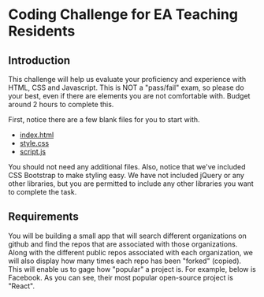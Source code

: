 # Coding Challenge for EA Teaching Residents

## Introduction

This challenge will help us evaluate your proficiency and experience with HTML, CSS and Javascript. This is NOT a "pass/fail" exam, so please do your best, even if there are elements you are not comfortable with. Budget around 2 hours to complete this.

First, notice there are a few blank files for you to start with.

* [index.html](index.html)
* [style.css](style.css)
* [script.js](main.js)

You should not need any additional files. Also, notice that we've included CSS Bootstrap to make styling easy. We have not included jQuery or any other libraries, but you are permitted to include any other libraries you want to complete the task.

## Requirements

You will be building a small app that will search different organizations on github and find the repos that are associated with those organizations. Along with the different public repos associated with each organization, we will also display how many times each repo has been "forked" (copied). This will enable us to gage how "popular" a project is. For example, below is Facebook. As you can see, their most popular open-source project is "React".